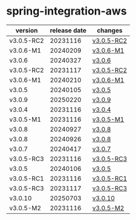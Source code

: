 # spring-integration-aws	


|version|release date|changes|
|---|---|---|
|v3.0.5-RC2|20231116|[v3.0.5-RC2](./v3.0.5-RC2-20231116.md)|
|v3.0.6-M1|20240209|[v3.0.6-M1](./v3.0.6-M1-20240209.md)|
|v3.0.6|20240327|[v3.0.6](./v3.0.6-20240327.md)|
|v3.0.5-RC2|20231117|[v3.0.5-RC2](./v3.0.5-RC2-20231117.md)|
|v3.0.6-M1|20240210|[v3.0.6-M1](./v3.0.6-M1-20240210.md)|
|v3.0.5|20240105|[v3.0.5](./v3.0.5-20240105.md)|
|v3.0.9|20250220|[v3.0.9](./v3.0.9-20250220.md)|
|v3.0.4|20231116|[v3.0.4](./v3.0.4-20231116.md)|
|v3.0.5-M1|20231116|[v3.0.5-M1](./v3.0.5-M1-20231116.md)|
|v3.0.8|20240927|[v3.0.8](./v3.0.8-20240927.md)|
|v3.0.8|20240926|[v3.0.8](./v3.0.8-20240926.md)|
|v3.0.7|20240417|[v3.0.7](./v3.0.7-20240417.md)|
|v3.0.5-RC3|20231116|[v3.0.5-RC3](./v3.0.5-RC3-20231116.md)|
|v3.0.5|20240106|[v3.0.5](./v3.0.5-20240106.md)|
|v3.0.5-RC1|20231116|[v3.0.5-RC1](./v3.0.5-RC1-20231116.md)|
|v3.0.5-RC3|20231117|[v3.0.5-RC3](./v3.0.5-RC3-20231117.md)|
|v3.0.10|20250703|[v3.0.10](./v3.0.10-20250703.md)|
|v3.0.5-M2|20231116|[v3.0.5-M2](./v3.0.5-M2-20231116.md)|
